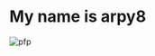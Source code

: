 # My name is arpy8
![pfp](https://avatars.githubusercontent.com/u/74809468?s=400&u=8eecadf840580eecaac3c8fc76b291709e628c3a&v=4)
